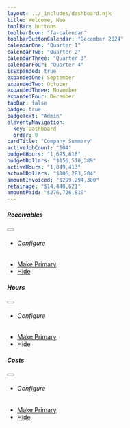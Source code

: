 ```yaml
---
layout: ../_includes/dashboard.njk
title: Welcome, Neo
toolBar: buttons
toolbarIcon: "fa-calendar"
toolbarButtonCalendar: "December 2024"
calendarOne: "Quarter 1"
calendarTwo: "Quarter 2"
calendarThree: "Quarter 3"
calendarFour: "Quarter 4"
isExpanded: true
expandedOne: September
expandedTwo: October
expandedThree: November
expandedFour: December
tabBar: false
badge: true
badgeText: "Admin"
eleventyNavigation:
  key: Dashboard
  order: 0
cardTitle: "Company Summary"
activeJobCount: "104"
budgetHours: "1,695,618"
budgetDollars: "$156,510,389"
activeHours: "1,049,413"
actualDollars: "$106,283,204"
amountInvoiced: "$299,294,300"
retainage: "$14,440,621"
amountPaid: "$276,726,819"
---
```


<div class="row row-cols-1 row-cols-md-2 g-4">
  <div class="col">
    <div class="card">
      <div class="card-header d-flex justify-content-between align-items-center">
        <h5 class="card-title">Receivables</h5>
        <button class="btn btn-sm btn-outline-secondary dropdown-toggle settings-dropdown-icon" type="button" data-bs-toggle="dropdown" aria-expanded="false">
        </button>
        <ul class="dropdown-menu dropdown-menu-end">
          <li><h6 class="dropdown-header">Configure</h6></li>
          <li><a class="dropdown-item" href="">Make Primary</a></li>
          <li><a class="dropdown-item" href="">Hide</a></li>
        </ul>
      </div>
      <div class="card-body">
        <canvas id="receivablesChart"></canvas>
      </div>
    </div>
  </div>
  <div class="col">
    <div class="card">
      <div class="card-header d-flex justify-content-between align-items-center">
        <h5 class="card-title">Hours</h5>
        <button class="btn btn-sm btn-outline-secondary dropdown-toggle settings-dropdown-icon" type="button" data-bs-toggle="dropdown" aria-expanded="false">
        </button>
        <ul class="dropdown-menu dropdown-menu-end">
          <li><h6 class="dropdown-header">Configure</h6></li>
          <li><a class="dropdown-item" href="">Make Primary</a></li>
          <li><a class="dropdown-item" href="">Hide</a></li>
        </ul>
      </div>
      <div class="card-body">
        <canvas id="hoursChart"></canvas>
      </div>
    </div>
  </div>
  <div class="col">
    <div class="card">
      <div class="card-header d-flex justify-content-between align-items-center">
        <h5 class="card-title">Costs</h5>
        <button class="btn btn-sm btn-outline-secondary dropdown-toggle settings-dropdown-icon" type="button" data-bs-toggle="dropdown" aria-expanded="false">
        </button>
        <ul class="dropdown-menu dropdown-menu-end">
          <li><h6 class="dropdown-header">Configure</h6></li>
          <li><a class="dropdown-item" href="">Make Primary</a></li>
          <li><a class="dropdown-item" href="">Hide</a></li>
        </ul>
      </div>
      <div class="card-body">
        <canvas id="costsChart"></canvas>
      </div>
    </div>
  </div>
</div>
  <!-- <div class="custom-placeholder"></div> -->

<script>
  // Sample data
  const months = ['January', 'February', 'March', 'April', 'May', 'June'];
  const actualHours = [120, 150, 130, 160, 170, 180];
  const budgetHours = [140, 160, 120, 150, 160, 170];

  // Chart configuration
  const data = {
    labels: months,
    datasets: [
      {
        label: 'Actual Hours',
        data: actualHours,
        backgroundColor: 'rgba(75, 192, 192, 0.6)',
        borderColor: 'rgba(75, 192, 192, 1)',
        borderWidth: 1
      },
      {
        label: 'Budget Hours',
        data: budgetHours,
        backgroundColor: 'rgba(255, 99, 132, 0.6)',
        borderColor: 'rgba(255, 99, 132, 1)',
        borderWidth: 1
      }
    ]
  };

  const config = {
    type: 'bar',
    data: data,
    options: {
      responsive: true,
      plugins: {
        legend: {
          position: 'top'
        },
        title: {
          display: true,
          text: 'Actual Hours vs Budget Hours (6-Month Period)'
        }
      },
      scales: {
        y: {
          beginAtZero: true
        }
      }
    }
  };

  // Render the chart
  const ctx = document.getElementById('hoursChart').getContext('2d');
  new Chart(ctx, config);
</script>
<script>
    // Sample data
    const monthCosts = ['January', 'February', 'March', 'April', 'May', 'June'];
    const actualCosts = [2000, 2500, 2300, 2800, 3000, 3200];
    const budgetCosts = [2200, 2400, 2100, 2600, 2900, 3100];

    // Chart configuration
    const sampleCostsChart = {
      labels: monthCosts,
      datasets: [
        {
          label: 'Actual Costs ($)',
          data: actualCosts,
          backgroundColor: 'rgba(54, 162, 235, 0.6)',
          borderColor: 'rgba(54, 162, 235, 1)',
          borderWidth: 1
        },
        {
          label: 'Budget Costs ($)',
          data: budgetCosts,
          backgroundColor: 'rgba(255, 206, 86, 0.6)',
          borderColor: 'rgba(255, 206, 86, 1)',
          borderWidth: 1
        }
      ]
    };

    const sampleCostsChartConfig = {
      type: 'bar',
      data: sampleCostsChart,
      options: {
        responsive: true,
        plugins: {
          legend: {
            position: 'top'
          },
          title: {
            display: true,
            text: 'Actual Costs vs Budget Costs (6-Month Period)'
          }
        },
        scales: {
          y: {
            beginAtZero: true,
            title: {
              display: true,
              text: 'Costs ($)'
            }
          }
        }
      }
    };

    // Render the chart
    const ctxCostsChart = document.getElementById('costsChart').getContext('2d');
    new Chart(ctxCostsChart, sampleCostsChartConfig);
  </script>

<script>
    // Sample data
    const monthsReceivables = ['January', 'February', 'March', 'April', 'May', 'June'];
    const amountInvoiced = [5000, 5200, 4800, 5300, 5500, 6000];
    const amountPaid = [4500, 5000, 4700, 5100, 5400, 5800];
    const retainage = [500, 200, 100, 200, 100, 200];

    // Chart configuration
    const sampleReceivablesChart = {
      labels: monthsReceivables,
      datasets: [
        {
          label: 'Amount Invoiced ($)',
          data: amountInvoiced,
          backgroundColor: 'rgba(75, 192, 192, 0.6)',
          borderColor: 'rgba(75, 192, 192, 1)',
          borderWidth: 1
        },
        {
          label: 'Amount Paid ($)',
          data: amountPaid,
          backgroundColor: 'rgba(54, 162, 235, 0.6)',
          borderColor: 'rgba(54, 162, 235, 1)',
          borderWidth: 1
        },
        {
          label: 'Retainage ($)',
          data: retainage,
          backgroundColor: 'rgba(255, 206, 86, 0.6)',
          borderColor: 'rgba(255, 206, 86, 1)',
          borderWidth: 1
        }
      ]
    };

    const sampleReceivablesChartConfig = {
      type: 'bar',
      data: sampleReceivablesChart,
      options: {
        responsive: true,
        plugins: {
          legend: {
            position: 'top'
          },
          title: {
            display: true,
            text: 'Receivables: Amount Invoiced vs Amount Paid vs Retainage'
          }
        },
        scales: {
          y: {
            beginAtZero: true,
            title: {
              display: true,
              text: 'Amount ($)'
            }
          }
        }
      }
    };

    // Render the chart
    const ctxReceivablesChart = document.getElementById('receivablesChart').getContext('2d');
    new Chart(ctxReceivablesChart, sampleReceivablesChartConfig);
  </script>
